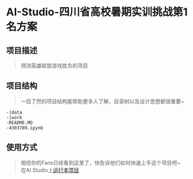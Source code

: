 # AI-Studio-四川省高校暑期实训挑战第1名方案
> 
## 项目描述
>预测英雄联盟游戏胜负的项目

## 项目结构
> 一目了然的项目结构能帮助更多人了解，目录树以及设计思想都很重要~
```
-|data
-|work
-README.MD
-4303789.ipynb
```
## 使用方式
> 相信你的Fans已经看到这里了，快告诉他们如何快速上手这个项目吧~  
 在AI Studio上[运行本项目](https://aistudio.baidu.com/aistudio/usercenter)  
